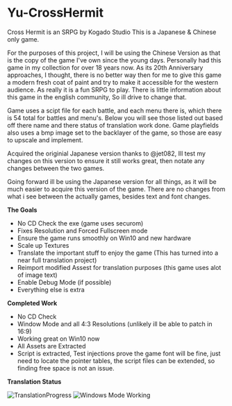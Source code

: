 

# Yu-CrossHermit
Cross Hermit is an SRPG by Kogado Studio
This is a Japanese & Chinese only game.

For the purposes of this project, I will be using the Chinese Version as that is the copy of the game I've own since the young days.
Personally had this game in my collection for over 18 years now. As its 20th Anniversary approaches, I thought, there is no better way then for me to give this game a modern fresh coat of paint and try to make it accessible for the western audience. As really it is a fun SRPG to play. There is little information about this game in the english community, So ill drive to change that.

Game uses a scipt file for each battle, and each menu there is, which there is 54 total for battles and menu's. Below you will see those listed out based off there name and there status of translation work done. Game playfields also uses a bmp image set to the backlayer of the game, so those are easy to upscale and implement. 

Acquired the originial Japanese version thanks to @jet082, Ill test my changes on this version to ensure it still works great, then notate any changes between the two games. 

Going forward ill be using the Japanese version for all things, as it will be much easier to acquire this version of the game. There are no changes from what i see between the actually games, besides text and font changes.

**The Goals**
- No CD Check the exe (game uses securom)
- Fixes Resolution and Forced Fullscreen mode
- Ensure the game runs smoothly on Win10 and new hardware
- Scale up Textures 
- Translate the important stuff to enjoy the game (This has turned into a near full translation project)
- Reimport modified Assest for translation purposes (this game uses alot of image text)
- Enable Debug Mode (if possible)
- Everything else is extra 

**Completed Work**
- No CD Check 
- Window Mode and all 4:3 Resolutions (unlikely ill be able to patch in 16:9)
- Working great on Win10 now
- All Assets are Extracted
- Script is extracted, Test injections prove the game font will be fine, just need to locate the pointer tables, the script files can be extended, so finding free space is not an issue.


**Translation Status**


![TranslationProgress](https://s3.yuvi.app/GamePreservation/CrossHermit/github-files/chtranslation1.png)
![Windows Mode Working](https://s3.yuvi.app/GamePreservation/CrossHermit/github-files/chwindows.png)

